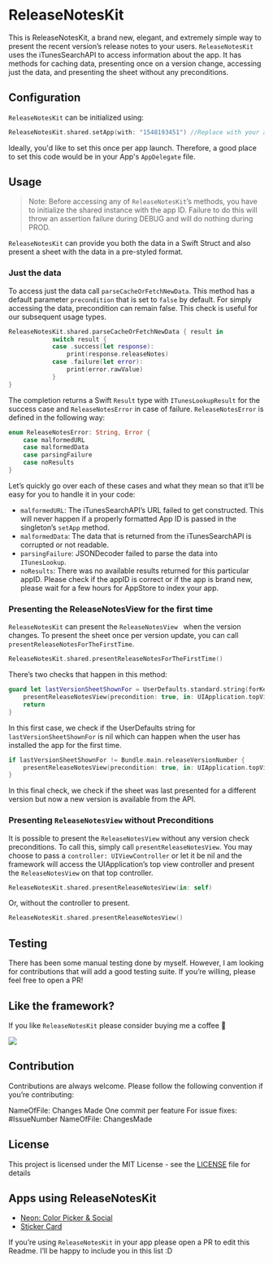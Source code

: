 # ReleaseNotesKit
This is ReleaseNotesKit, a brand new, elegant, and extremely simple way to present the recent version’s release notes to your users. `ReleaseNotesKit` uses the iTunesSearchAPI to access information about the app. It has methods for caching data, presenting once on a version change, accessing just the data, and presenting the sheet without any preconditions. 

## Configuration
`ReleaseNotesKit` can be initialized using:

```swift
ReleaseNotesKit.shared.setApp(with: "1548193451") //Replace with your app's ID
```
Ideally, you'd like to set this once per app launch. Therefore, a good place to set this code would be in your App's `AppDelegate` file.

## Usage
> Note: Before accessing any of `ReleaseNotesKit`’s methods, you have to initialize the shared instance with the app ID. Failure to do this will throw an assertion failure during DEBUG and will do nothing during PROD.

`ReleaseNotesKit` can provide you both the data in a Swift Struct and also present a sheet with the data in a pre-styled format. 

### Just the data 
To access just the data call `parseCacheOrFetchNewData`. This method has a default parameter `precondition` that is set to `false` by default. For simply accessing the data, precondition can remain false. This check is useful for our subsequent usage types.

```swift
ReleaseNotesKit.shared.parseCacheOrFetchNewData { result in
            switch result {
            case .success(let response):
                print(response.releaseNotes)
            case .failure(let error):
                print(error.rawValue)
            }
}
```

The completion returns a Swift `Result` type with `ITunesLookupResult` for the success case and `ReleaseNotesError` in case of failure. `ReleaseNotesError` is defined in the following way:
```swift
enum ReleaseNotesError: String, Error {
    case malformedURL
    case malformedData
    case parsingFailure
    case noResults
}
```
Let’s quickly go over each of these cases and what they mean so that it’ll be easy for you to handle it in your code: 

* `malformedURL`: The iTunesSearchAPI’s URL failed to get constructed. This will never happen if a properly formatted App ID is passed in the singleton’s `setApp` method. 
* `malformedData`: The data that is returned from the iTunesSearchAPI is corrupted or not readable. 
* `parsingFailure`: JSONDecoder failed to parse the data into `ITunesLookup`.
* `noResults`: There was no available results returned for this particular appID. Please check if the appID is correct or if the app is brand new, please wait for a few hours for AppStore to index your app.

### Presenting the ReleaseNotesView for the first time
`ReleaseNotesKit` can present the `ReleaseNotesView	` when the version changes. To present the sheet once per version update, you can call `presentReleaseNotesForTheFirstTime`. 
```swift
ReleaseNotesKit.shared.presentReleaseNotesForTheFirstTime()
```
There’s two checks that happen in this method: 

```swift
guard let lastVersionSheetShownFor = UserDefaults.standard.string(forKey: "lastVersionSheetShownFor") else {
    presentReleaseNotesView(precondition: true, in: UIApplication.topViewController())
    return
}
```
In this first case, we check if the UserDefaults string for `lastVersionSheetShownFor` is nil which can happen when the user has installed the app for the first time.

```swift
if lastVersionSheetShownFor != Bundle.main.releaseVersionNumber {
    presentReleaseNotesView(precondition: true, in: UIApplication.topViewController())
}
```
In this final check, we check if the sheet was last presented for a different version but now a new version is available from the API. 

### Presenting `ReleaseNotesView` without Preconditions
It is possible to present the `ReleaseNotesView` without any version check preconditions. To call this, simply call `presentReleaseNotesView`. You may choose to pass a `controller: UIViewController` or let it be nil and the framework will access the UIApplication’s top view controller and present the `ReleaseNotesView` on that top controller. 

```swift
ReleaseNotesKit.shared.presentReleaseNotesView(in: self)
```
Or, without the controller to present.
```swift
ReleaseNotesKit.shared.presentReleaseNotesView()
```

## Testing
There has been some manual testing done by myself. However, I am looking for contributions that will add a good testing suite. If you’re willing, please feel free to open a PR!

## Like the framework?
If you like `ReleaseNotesKit` please consider buying me a coffee 🥰

<a href="https://www.buymeacoffee.com/swapnanildhol"><img src="https://img.buymeacoffee.com/button-api/?text=Buy me a coffee&emoji=&slug=swapnanildhol&button_colour=5F7FFF&font_colour=ffffff&font_family=Cookie&outline_colour=000000&coffee_colour=FFDD00"></a>

## Contribution
Contributions are always welcome. Please follow the following convention if you’re contributing:

NameOfFile: Changes Made
One commit per feature
For issue fixes: #IssueNumber NameOfFile: ChangesMade

## License
This project is licensed under the MIT License - see the  [LICENSE](https://github.com/SwapnanilDhol/ReleaseNotesKit/blob/main/Resources/LICENSE.md)  file for details

## Apps using ReleaseNotesKit
* [Neon: Color Picker & Social](https://apps.apple.com/us/app/neon-real-time-color-picker/id1480273650?ls=1)
* [Sticker Card](https://apps.apple.com/us/app/sticker-cards/id1522226018)

If you’re using `ReleaseNotesKit` in your app please open a PR to edit this Readme. I’ll be happy to include you in this list :D 
